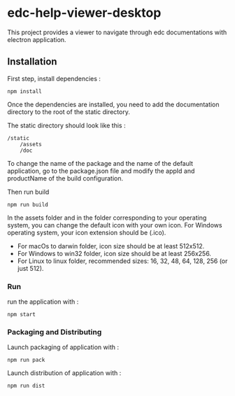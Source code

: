 # edc-help-viewer-desktop

This project provides a viewer to navigate through edc documentations with electron application.

## Installation

First step, install dependencies :

    npm install

Once the dependencies are installed, you need to add the documentation directory to the root of the static directory.

The static directory should look like this :

    /static
        /assets
        /doc

To change the name of the package and the name of the default application, go to the package.json file
and modify the appId and productName of the build configuration.
    
Then run build

    npm run build

In the assets folder and in the folder corresponding to your operating system, you can change the default icon with your own icon.
For Windows operating system, your icon extension should be (.ico).

* For macOs to darwin folder, icon size should be at least 512x512.
* For Windows to win32 folder, icon size should be at least 256x256.
* For Linux to linux folder, recommended sizes: 16, 32, 48, 64, 128, 256 (or just 512).

### Run

run the application with :

    npm start

### Packaging and Distributing

Launch packaging of application with :

    npm run pack

Launch distribution of application with :

    npm run dist